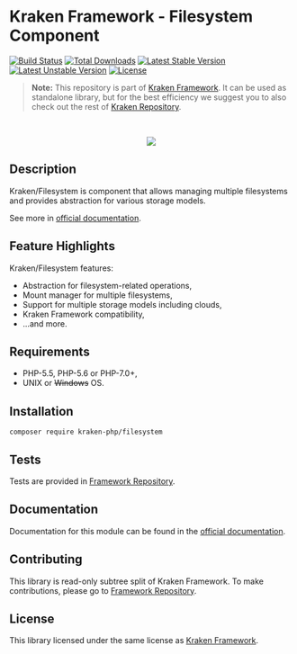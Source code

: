 # Kraken Framework - Filesystem Component

[![Build Status](https://travis-ci.org/kraken-php/framework.svg)](https://travis-ci.org/kraken-php/framework)
[![Total Downloads](https://poser.pugx.org/kraken-php/filesystem/downloads)](https://packagist.org/packages/kraken-php/filesystem) 
[![Latest Stable Version](https://poser.pugx.org/kraken-php/filesystem/v/stable)](https://packagist.org/packages/kraken-php/filesystem) 
[![Latest Unstable Version](https://poser.pugx.org/kraken-php/filesystem/v/unstable)](https://packagist.org/packages/kraken-php/filesystem) 
[![License](https://poser.pugx.org/kraken-php/framework/license)](https://packagist.org/packages/kraken-php/framework)

> **Note:** This repository is part of [Kraken Framework][3]. It can be used as standalone library, but for the best 
efficiency we suggest you to also check out the rest of [Kraken Repository][5].

<br>
<p align="center">
<img src="https://avatars2.githubusercontent.com/u/15938282?v=3&s=150" />
</p>

## Description

Kraken/Filesystem is component that allows managing multiple filesystems and provides abstraction for various storage
models.

See more in [official documentation][2].

## Feature Highlights

Kraken/Filesystem features:

* Abstraction for filesystem-related operations,
* Mount manager for multiple filesystems,
* Support for multiple storage models including clouds,
* Kraken Framework compatibility,
* ...and more.

## Requirements

* PHP-5.5, PHP-5.6 or PHP-7.0+,
* UNIX or ~~Windows~~ OS.

## Installation

```
composer require kraken-php/filesystem
```

## Tests

Tests are provided in [Framework Repository][3].

## Documentation

Documentation for this module can be found in the [official documentation][2].

## Contributing

This library is read-only subtree split of Kraken Framework. To make contributions, please go to [Framework Repository][3].

## License

This library licensed under the same license as [Kraken Framework][3].

[1]: http://kraken-php.com
[2]: http://kraken-php.com/docs/0.3/filesystem
[3]: https://github.com/kraken-php/framework
[4]: https://github.com/kraken-php/kraken
[5]: https://github.com/kraken-php
